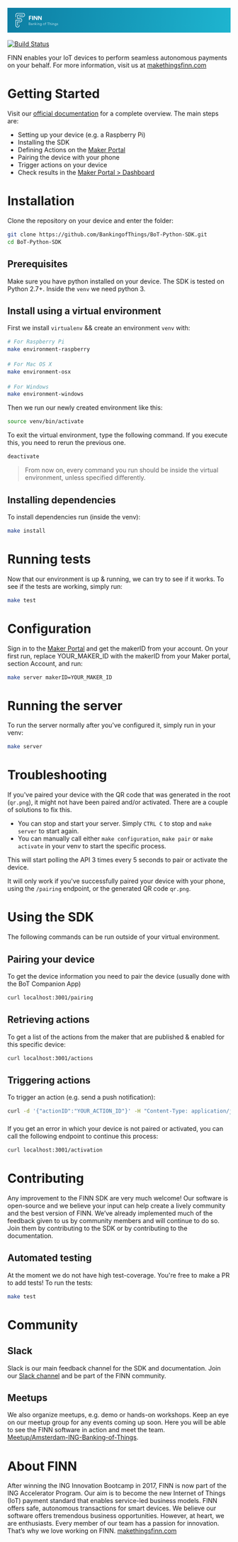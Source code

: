 ![readme-header](readme-header.png)

[![Build Status](https://travis-ci.com/BankingofThings/BoT-Python-SDK.svg?branch=master)](https://travis-ci.com/BankingofThings/BoT-Python-SDK)

FINN enables your IoT devices to perform seamless autonomous payments on your behalf. 
For more information, visit us at [makethingsfinn.com](https://www.makethingsfinn.com)

# Getting Started
Visit our [official documentation](http://docs.bankingofthings.io/) for a complete overview. 
The main steps are:

- Setting up your device (e.g. a Raspberry Pi)
- Installing the SDK
- Defining Actions on the [Maker Portal](https://maker.bankingofthings.io/)
- Pairing the device with your phone
- Trigger actions on your device
- Check results in the [Maker Portal > Dashboard](https://maker.bankingofthings.io/)

# Installation
Clone the repository on your device and enter the folder:
```bash
git clone https://github.com/BankingofThings/BoT-Python-SDK.git
cd BoT-Python-SDK
```

## Prerequisites
Make sure you have python installed on your device. The SDK is tested on Python 2.7+. Inside the `venv` we need python 3.

## Install using a virtual environment
First we install `virtualenv` && create an environment `venv` with:
```bash
# For Raspberry Pi
make environment-raspberry

# For Mac OS X
make environment-osx

# For Windows
make environment-windows
```
Then we run our newly created environment like this:
```bash
source venv/bin/activate
```
To exit the virtual environment, type the following command. If you execute this, you need to rerun the previous one.
```bash
deactivate
```

> From now on, every command you run should be inside the virtual environment, unless specified differently.

## Installing dependencies
To install dependencies run (inside the venv):
```bash 
make install
```

# Running tests
Now that our environment is up & running, we can try to see if it works. To see if the tests are working, simply run:
```bash
make test
```

# Configuration
Sign in to the [Maker Portal](https://maker.bankingofthings.io/) and get the makerID from your account.
On your first run, replace YOUR_MAKER_ID with the makerID from your Maker portal, section Account, and run:
```bash
make server makerID=YOUR_MAKER_ID
```

# Running the server
To run the server normally after you've configured it, simply run in your venv:
```bash
make server
```

# Troubleshooting
If you've paired your device with the QR code that was generated in the root (`qr.png`), it might not have been paired 
and/or activated. There are a couple of solutions to fix this. 

* You can stop and start your server. Simply `CTRL C` to stop and `make server` to start again.
* You can manually call either `make configuration`, `make pair` or `make activate` in your venv to start the specific process. 
 
This will start polling the API 3 times every 5 seconds to pair or activate the device. 

It will only work if you've successfully paired your device with your phone, using the `/pairing` endpoint, 
or the generated QR code `qr.png`. 


# Using the SDK
The following commands can be run outside of your virtual environment.

## Pairing your device
To get the device information you need to pair the device (usually done with the BoT Companion App)
```bash
curl localhost:3001/pairing
```

## Retrieving actions
To get a list of the actions from the maker that are published & enabled for this specific device:
```bash
curl localhost:3001/actions
```

## Triggering actions
To trigger an action (e.g. send a push notification):
```bash
curl -d '{"actionID":"YOUR_ACTION_ID"}' -H "Content-Type: application/json" -X POST http://localhost:3001/actions
```

###
If you get an error in which your device is not paired or activated, you can call the following endpoint to continue this process:
```bash
curl localhost:3001/activation
```

# Contributing
Any improvement to the FINN SDK are very much welcome! Our software is open-source and we believe your input can help create a lively community and the best version of FINN. We’ve already implemented much of the feedback given to us by community members and will continue to do so. Join them by contributing to the SDK or by contributing to the documentation.

## Automated testing
At the moment we do not have high test-coverage. You're free to make a PR to add tests! To run the tests:
```bash
make test
```

# Community

## Slack
Slack is our main feedback channel for the SDK and documentation. Join our [Slack channel](https://ing-bankingofthings.slack.com/join/shared_invite/enQtNDEyODg3MDE1NDg4LWJhNGFiOTFhZmVlNGQwMTM4ZjQzNmZmZDk5ZGZiNjNlZTVjZjNmYjE0Y2MxZjU5MWQxNmY5MTgzYzAxNmFiNGU) and be part of the FINN community.<br/>

## Meetups
We also organize meetups, e.g. demo or hands-on workshops. Keep an eye on our meetup group for any events coming up soon. Here you will be able to see the FINN software in action and meet the team.<br/>
[Meetup/Amsterdam-ING-Banking-of-Things](meetup.com/Amsterdam-ING-Banking-of-Things/).
 
# About FINN
After winning the ING Innovation Bootcamp in 2017, FINN is now part of the ING Accelerator Program. Our aim is to become the new Internet of Things (IoT) payment standard that enables service-led business models. FINN offers safe, autonomous transactions for smart devices.
We believe our software offers tremendous business opportunities. However, at heart, we are enthusiasts. Every member of our team has a passion for innovation. That’s why we love working on FINN.
[makethingsfinn.com](makethingsfinn.com)
 

